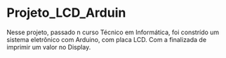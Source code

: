 # Projeto_LCD_Arduin
Nesse projeto, passado n curso Técnico em Informática, foi constrído um sistema eletrônico com Arduino, com placa LCD. Com a finalizada de imprimir um valor no Display. 

